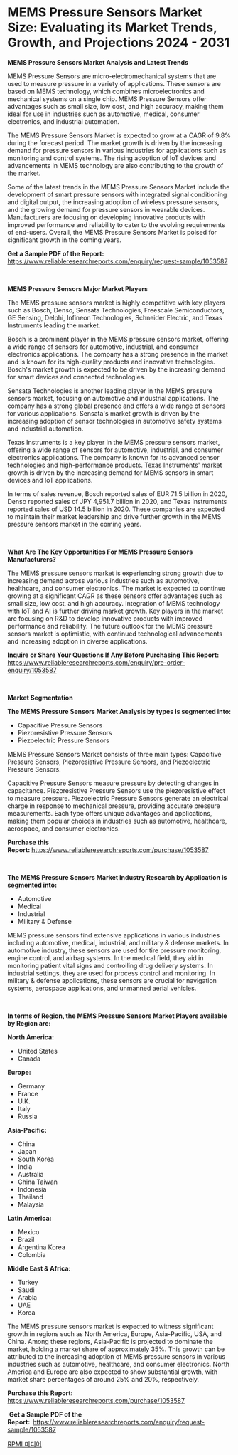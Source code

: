 <p><h1>MEMS Pressure Sensors Market Size: Evaluating its Market Trends, Growth, and Projections 2024 - 2031</h1></p><p><strong>MEMS Pressure Sensors Market Analysis and Latest Trends</strong></p>
<p><p>MEMS Pressure Sensors are micro-electromechanical systems that are used to measure pressure in a variety of applications. These sensors are based on MEMS technology, which combines microelectronics and mechanical systems on a single chip. MEMS Pressure Sensors offer advantages such as small size, low cost, and high accuracy, making them ideal for use in industries such as automotive, medical, consumer electronics, and industrial automation.</p><p>The MEMS Pressure Sensors Market is expected to grow at a CAGR of 9.8% during the forecast period. The market growth is driven by the increasing demand for pressure sensors in various industries for applications such as monitoring and control systems. The rising adoption of IoT devices and advancements in MEMS technology are also contributing to the growth of the market.</p><p>Some of the latest trends in the MEMS Pressure Sensors Market include the development of smart pressure sensors with integrated signal conditioning and digital output, the increasing adoption of wireless pressure sensors, and the growing demand for pressure sensors in wearable devices. Manufacturers are focusing on developing innovative products with improved performance and reliability to cater to the evolving requirements of end-users. Overall, the MEMS Pressure Sensors Market is poised for significant growth in the coming years.</p></p>
<p><strong>Get a Sample PDF of the Report:&nbsp;</strong> <a href="https://www.reliableresearchreports.com/enquiry/request-sample/1053587">https://www.reliableresearchreports.com/enquiry/request-sample/1053587</a></p>
<p>&nbsp;</p>
<p><strong>MEMS Pressure Sensors Major Market Players</strong></p>
<p><p>The MEMS pressure sensors market is highly competitive with key players such as Bosch, Denso, Sensata Technologies, Freescale Semiconductors, GE Sensing, Delphi, Infineon Technologies, Schneider Electric, and Texas Instruments leading the market. </p><p>Bosch is a prominent player in the MEMS pressure sensors market, offering a wide range of sensors for automotive, industrial, and consumer electronics applications. The company has a strong presence in the market and is known for its high-quality products and innovative technologies. Bosch's market growth is expected to be driven by the increasing demand for smart devices and connected technologies.</p><p>Sensata Technologies is another leading player in the MEMS pressure sensors market, focusing on automotive and industrial applications. The company has a strong global presence and offers a wide range of sensors for various applications. Sensata's market growth is driven by the increasing adoption of sensor technologies in automotive safety systems and industrial automation.</p><p>Texas Instruments is a key player in the MEMS pressure sensors market, offering a wide range of sensors for automotive, industrial, and consumer electronics applications. The company is known for its advanced sensor technologies and high-performance products. Texas Instruments' market growth is driven by the increasing demand for MEMS sensors in smart devices and IoT applications.</p><p>In terms of sales revenue, Bosch reported sales of EUR 71.5 billion in 2020, Denso reported sales of JPY 4,951.7 billion in 2020, and Texas Instruments reported sales of USD 14.5 billion in 2020. These companies are expected to maintain their market leadership and drive further growth in the MEMS pressure sensors market in the coming years.</p></p>
<p>&nbsp;</p>
<p><strong>What Are The Key Opportunities For MEMS Pressure Sensors Manufacturers?</strong></p>
<p><p>The MEMS pressure sensors market is experiencing strong growth due to increasing demand across various industries such as automotive, healthcare, and consumer electronics. The market is expected to continue growing at a significant CAGR as these sensors offer advantages such as small size, low cost, and high accuracy. Integration of MEMS technology with IoT and AI is further driving market growth. Key players in the market are focusing on R&D to develop innovative products with improved performance and reliability. The future outlook for the MEMS pressure sensors market is optimistic, with continued technological advancements and increasing adoption in diverse applications.</p></p>
<p><strong>Inquire or Share Your Questions If Any Before Purchasing This Report:</strong> <a href="https://www.reliableresearchreports.com/enquiry/pre-order-enquiry/1053587">https://www.reliableresearchreports.com/enquiry/pre-order-enquiry/1053587</a></p>
<p>&nbsp;</p>
<p><strong>Market Segmentation</strong></p>
<p><strong>The MEMS Pressure Sensors Market Analysis by types is segmented into:</strong></p>
<p><ul><li>Capacitive Pressure Sensors</li><li>Piezoresistive Pressure Sensors</li><li>Piezoelectric Pressure Sensors</li></ul></p>
<p><p>MEMS Pressure Sensors Market consists of three main types: Capacitive Pressure Sensors, Piezoresistive Pressure Sensors, and Piezoelectric Pressure Sensors. </p><p>Capacitive Pressure Sensors measure pressure by detecting changes in capacitance. Piezoresistive Pressure Sensors use the piezoresistive effect to measure pressure. Piezoelectric Pressure Sensors generate an electrical charge in response to mechanical pressure, providing accurate pressure measurements. Each type offers unique advantages and applications, making them popular choices in industries such as automotive, healthcare, aerospace, and consumer electronics.</p></p>
<p><strong>Purchase this Report:&nbsp;</strong><a href="https://www.reliableresearchreports.com/purchase/1053587">https://www.reliableresearchreports.com/purchase/1053587</a></p>
<p>&nbsp;</p>
<p><strong>The MEMS Pressure Sensors Market Industry Research by Application is segmented into:</strong></p>
<p><ul><li>Automotive</li><li>Medical</li><li>Industrial</li><li>Military & Defense</li></ul></p>
<p><p>MEMS pressure sensors find extensive applications in various industries including automotive, medical, industrial, and military & defense markets. In automotive industry, these sensors are used for tire pressure monitoring, engine control, and airbag systems. In the medical field, they aid in monitoring patient vital signs and controlling drug delivery systems. In industrial settings, they are used for process control and monitoring. In military & defense applications, these sensors are crucial for navigation systems, aerospace applications, and unmanned aerial vehicles.</p></p>
<p>&nbsp;</p>
<p><strong>In terms of Region, the MEMS Pressure Sensors Market Players available by Region are:</strong></p>
<p>
    <p> <strong> North America: </strong>
        <ul>
            <li>United States</li>
            <li>Canada</li>
        </ul>
        </p> 
    <p> <strong> Europe: </strong>
        <ul>
            <li>Germany</li>
            <li>France</li>
            <li>U.K.</li>
            <li>Italy</li>
            <li>Russia</li>
        </ul>
        </p> 
    <p> <strong> Asia-Pacific: </strong>
        <ul>
            <li>China</li>
            <li>Japan</li>
            <li>South Korea</li>
            <li>India</li>
            <li>Australia</li>
            <li>China Taiwan</li>
            <li>Indonesia</li>
            <li>Thailand</li>
            <li>Malaysia</li>
        </ul>
        </p> 
    <p> <strong> Latin America: </strong>
        <ul>
            <li>Mexico</li>
            <li>Brazil</li>
            <li>Argentina Korea</li>
            <li>Colombia</li>
        </ul>
        </p> 
    <p> <strong> Middle East & Africa: </strong>
        <ul>
            <li>Turkey</li>
            <li>Saudi</li>
            <li>Arabia</li>
            <li>UAE</li>
            <li>Korea</li>
        </ul>
    </p>
    </p>
<p><p>The MEMS pressure sensors market is expected to witness significant growth in regions such as North America, Europe, Asia-Pacific, USA, and China. Among these regions, Asia-Pacific is projected to dominate the market, holding a market share of approximately 35%. This growth can be attributed to the increasing adoption of MEMS pressure sensors in various industries such as automotive, healthcare, and consumer electronics. North America and Europe are also expected to show substantial growth, with market share percentages of around 25% and 20%, respectively.</p></p>
<p><strong>Purchase this Report: </strong><a href="https://www.reliableresearchreports.com/purchase/1053587">https://www.reliableresearchreports.com/purchase/1053587</a></p>
<p>&nbsp;<strong>Get a Sample PDF of the Report:&nbsp;&nbsp;</strong><a href="https://www.reliableresearchreports.com/enquiry/request-sample/1053587">https://www.reliableresearchreports.com/enquiry/request-sample/1053587</a></p>
<p><strong></strong></p>
<p><p><a href="https://medium.com/@lilmama456456/rpmi-%EB%AF%B8%EB%94%94%EC%96%B4-%EC%8B%9C%EC%9E%A5-2031%EB%85%84%EA%B9%8C%EC%A7%80%EC%9D%98-%ED%8A%B8%EB%A0%8C%EB%93%9C-%EC%98%88%EC%B8%A1-%EB%B0%8F-%EA%B2%BD%EC%9F%81-%EB%B6%84%EC%84%9D-28ac2f9bedcf">RPMI 미디어</a></p></p>